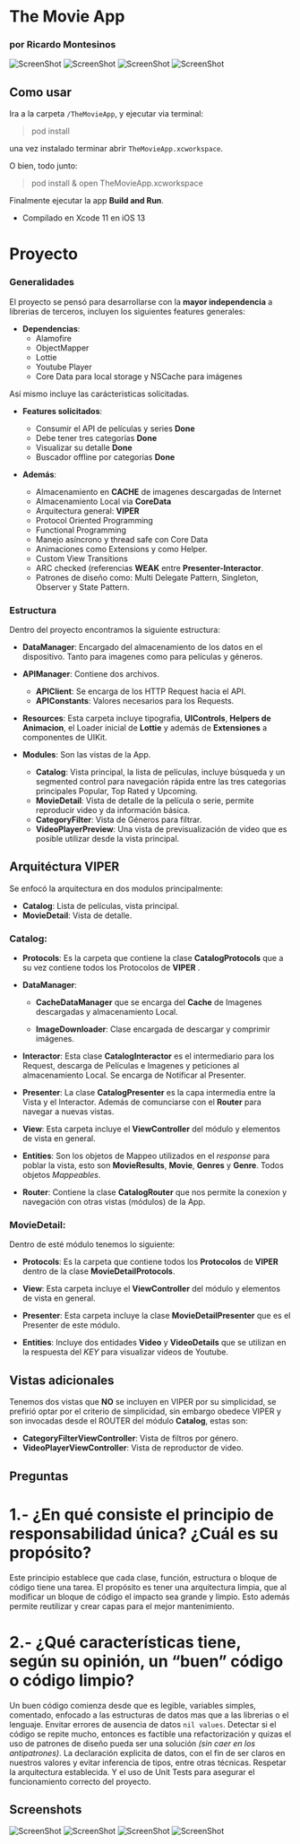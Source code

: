 # The Movie App

### por Ricardo Montesinos

![ScreenShot](https://github.com/richimf/TheMovieApp/blob/develop/screenshots/p1.png)
![ScreenShot](https://github.com/richimf/TheMovieApp/blob/develop/screenshots/p2.png)
![ScreenShot](https://github.com/richimf/TheMovieApp/blob/develop/screenshots/p3.png)
![ScreenShot](https://github.com/richimf/TheMovieApp/blob/develop/screenshots/p4.png)

## Como usar

Ira a la carpeta `/TheMovieApp`, y ejecutar via terminal:

> pod install

una vez instalado terminar abrir `TheMovieApp.xcworkspace`.

O bien, todo junto:

> pod install & open TheMovieApp.xcworkspace

Finalmente ejecutar la app **Build and Run**.

- Compilado en Xcode 11 en iOS 13

# Proyecto

### Generalidades

El proyecto se pensó para desarrollarse con la **mayor independencia** a librerias de terceros, incluyen los siguientes features generales:

- **Dependencias**:
	- Alamofire
	- ObjectMapper
	- Lottie
	- Youtube Player
	- Core Data para local storage y NSCache para imágenes 


Así mismo incluye las carácteristicas solicitadas.

- **Features solicitados**:
	- Consumir el API de películas y series **Done**
	- Debe tener tres categorías            **Done**
	- Visualizar su detalle                 **Done**
	- Buscador offline por categorías       **Done**

- **Además**:

	- Almacenamiento en **CACHE** de imagenes descargadas de Internet
	- Almacenamiento Local via **CoreData**
	- Arquitectura general: **VIPER**
	- Protocol Oriented Programming
	- Functional Programming
	- Manejo asíncrono y thread safe con Core Data
	- Animaciones como Extensions y como Helper.
	- Custom View Transitions
	- ARC checked (referencias **WEAK** entre **Presenter-Interactor**.
	- Patrones de diseño como: Multi Delegate Pattern, Singleton, Observer y State Pattern.

### Estructura

Dentro del proyecto encontramos la siguiente estructura:

- **DataManager**: Encargado del almacenamiento de los datos en el dispositivo. Tanto para imagenes como para películas y géneros.

- **APIManager**: Contiene dos archivos.
	- **APIClient**:  Se encarga de los HTTP Request hacia el API.
	- **APIConstants**: Valores necesarios para los Requests.

- **Resources**: Esta carpeta incluye tipografia, **UIControls**, **Helpers de Animacion**, el Loader inicial de **Lottie** y además de **Extensiones** a componentes de UIKit.

- **Modules**: Son las vistas de la App.
	-  **Catalog**: Vista principal, la lista de películas, incluye búsqueda y un segmented control para navegación rápida entre las tres categorias principales Popular, Top Rated y Upcoming.
	-  **MovieDetail**: Vista de detalle de la película o serie, permite reproducir video y da información básica.
	-  **CategoryFilter**: Vista de Géneros para filtrar.
	-  **VideoPlayerPreview**: Una vista de previsualización de video que es posible utilizar desde la vista principal.


## Arquitéctura VIPER

Se enfocó la arquitectura en dos modulos principalmente:

- **Catalog**: Lista de películas, vista principal.
- **MovieDetail**: Vista de detalle.

### Catalog:

- **Protocols**: Es la carpeta que contiene la clase **CatalogProtocols** que a su vez contiene todos los Protocolos de **VIPER** .

- **DataManager**: 

	- **CacheDataManager** que se encarga del **Cache** de Imagenes descargadas y almacenamiento Local.
	
	- **ImageDownloader**: Clase encargada de descargar y comprimir imágenes.

- **Interactor**: Esta clase **CatalogInteractor** es el intermediario para los Request, descarga de Películas e Imagenes y peticiones al almacenamiento Local. Se encarga de Notificar al Presenter.

- **Presenter**: La clase **CatalogPresenter** es la capa intermedia entre la Vista y el Interactor. Además de comunciarse con el **Router** para navegar a nuevas vistas.

- **View**: Esta carpeta incluye el **ViewController** del módulo y elementos de vista en general.

- **Entities**: Son los objetos de Mappeo utilizados en el *response* para poblar la vista, esto son **MovieResults**, **Movie**, **Genres** y **Genre**. Todos objetos *Mappeables*.

- **Router**: Contiene la clase **CatalogRouter** que nos permite la conexíon y navegación con otras vistas (módulos) de la App.


### MovieDetail:

Dentro de esté módulo tenemos lo siguiente:

- **Protocols**: Es la carpeta que contiene todos los **Protocolos** de **VIPER** dentro de la clase **MovieDetailProtocols**.

- **View**: Esta carpeta incluye el **ViewController** del módulo y elementos de vista en general.

- **Presenter**: Esta carpeta incluye la clase **MovieDetailPresenter** que es el Presenter de este módulo.

- **Entities**: Incluye dos entidades **Video** y **VideoDetails** que se utilizan en la respuesta del *KEY* para visualizar videos de Youtube.

## Vistas adicionales

Tenemos dos vistas que **NO** se incluyen en VIPER por su simplicidad, se prefirió optar por el criterio de simplicidad, sin embargo obedece VIPER y son invocadas desde el ROUTER del módulo **Catalog**, estas son:

- **CategoryFilterViewController**: Vista de filtros por género.
- **VideoPlayerViewController**: Vista de reproductor de video.

## Preguntas
   
# 1.- ¿En qué consiste el principio de responsabilidad única? ¿Cuál es su propósito?
   
   Este principio establece que cada clase, función, estructura o bloque de código tiene una tarea. El propósito es tener una arquitectura limpia, que al modificar un bloque de código el impacto sea grande y limpio. Esto además permite reutilizar y crear capas para el mejor mantenimiento.
      
# 2.- ¿Qué características tiene, según su opinión, un “buen” código o código limpio?

   Un buen código comienza desde que es legible, variables simples, comentado, enfocado a las estructuras de datos mas que a las librerias o el lenguaje. Envitar errores de ausencia de datos `nil values`. 
    Detectar si el código se repite mucho, entonces es factible una refactorización y quizas el uso de patrones de diseño pueda ser una solución *(sin caer en los antipatrones)*. La declaración explicita de datos, con el fin de ser claros en nuestros valores y evitar inferencia de tipos, entre otras técnicas. Respetar la arquitectura establecida. Y el uso de Unit Tests para asegurar el funcionamiento correcto del proyecto. 

## Screenshots

![ScreenShot](https://github.com/richimf/TheMovieApp/blob/develop/screenshots/1.gif)
![ScreenShot](https://github.com/richimf/TheMovieApp/blob/develop/screenshots/2.gif)
![ScreenShot](https://github.com/richimf/TheMovieApp/blob/develop/screenshots/3.gif)
![ScreenShot](https://github.com/richimf/TheMovieApp/blob/develop/screenshots/4.gif)
